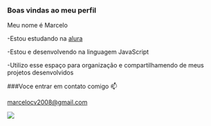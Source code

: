 ### Boas vindas ao meu perfil

Meu nome é Marcelo

-Estou estudando na [alura](https://www.alura.com)

-Estou e desenvolvendo na linguagem JavaScript

-Utilizo esse espaço para organização e compartilhamendo de meus projetos desenvolvidos

###Voce  entrar em contato comigo 📫

marcelocv2008@gmail.com

![](https://media1.tenor.com/m/opEBWw0uddoAAAAC/umm.gif)
